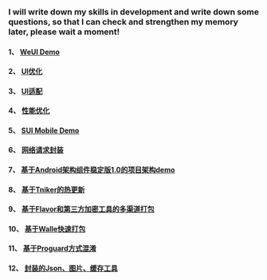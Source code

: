 

### I will write down my skills in development and write down some questions, so that I can check and strengthen my memory later, please wait a moment!



#### 1、 [WeUI Demo](https://zhangshufly.github.io/) 

#### 2、 [UI优化](UI优化.md)

#### 3、 [UI适配](UI适配.md)

#### 4、 [性能优化](性能优化.md)

#### 5、 [SUI Mobile Demo](https://zhangshufly.github.io/SVWebAPP/)

#### 6、 [网络请求封装](https://github.com/ZhangShuFly/LibNetwork) 

#### 7、 [基于Android架构组件稳定版1.0的项目架构demo](https://github.com/ZhangShuFly/Business)

#### 8、 [基于Tniker的热更新](https://github.com/ZhangShuFly/TinkerDemo/blob/master/README.md)

#### 9、 [基于Flavor和第三方加密工具的多渠道打包](https://github.com/ZhangShuFly/Config/blob/master/README.md)

#### 10、 [基于Walle快速打包](https://github.com/ZhangShuFly/TinkerDemo/blob/master/Walle.md)

#### 11、 [基于Proguard方式混淆](https://github.com/ZhangShuFly/Config/blob/master/Proguard.md)

#### 12、 [封装的Json、图片、缓存工具](https://github.com/ZhangShuFly/BaseCompat)
